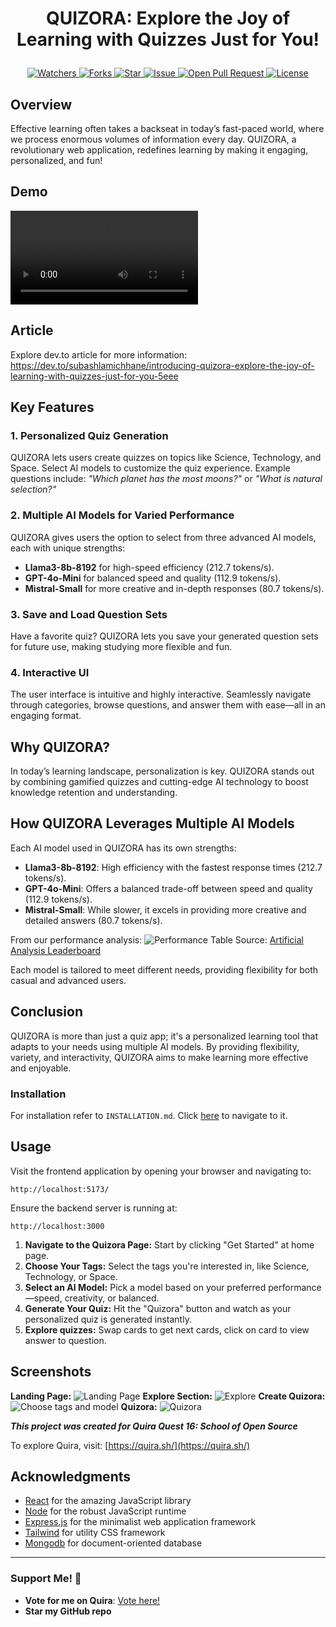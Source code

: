 # <p align="center">QUIZORA: Explore the Joy of Learning with Quizzes Just for You!</p>
<p align="center">
    <a href="https://github.com/Subash-Lamichhane/QUIZORA" target="blank">
        <img src="https://img.shields.io/github/watchers/Subash-Lamichhane/QUIZORA?style=for-the-badge&logo=appveyor" alt="Watchers"/>
    </a>
    <a href="https://github.com/Subash-Lamichhane/QUIZORA/fork" target="blank">
        <img src="https://img.shields.io/github/forks/Subash-Lamichhane/QUIZORA?style=for-the-badge&logo=appveyor" alt="Forks"/>
    </a>
    <a href="https://github.com/Subash-Lamichhane/QUIZORA/stargazers" target="blank">
        <img src="https://img.shields.io/github/stars/Subash-Lamichhane/QUIZORA?style=for-the-badge&logo=appveyor" alt="Star"/>
    </a>
    <a href="https://github.com/Subash-Lamichhane/QUIZORA/issues" target="blank">
        <img src="https://img.shields.io/github/issues/Subash-Lamichhane/QUIZORA?style=for-the-badge&logo=appveyor" alt="Issue"/>
    </a>
    <a href="https://github.com/Subash-Lamichhane/QUIZORA/pulls" target="blank">
        <img src="https://img.shields.io/github/issues-pr/Subash-Lamichhane/QUIZORA?style=for-the-badge&logo=appveyor" alt="Open Pull Request"/>
    </a>
    <a href="https://github.com/Subash-Lamichhane/QUIZORA/blob/master/LICENSE" target="blank">
        <img src="https://img.shields.io/github/license/Subash-Lamichhane/QUIZORA?style=for-the-badge&logo=appveyor" alt="License" />
    </a>
</p>

## Overview

Effective learning often takes a backseat in today’s fast-paced world, where we process enormous volumes of information every day. QUIZORA, a revolutionary web application, redefines learning by making it engaging, personalized, and fun!

## Demo
<video src="https://github.com/user-attachments/assets/7a4a0a0d-d8fd-4545-9e63-895c644f6cf9"></video>


## Article
Explore dev.to article for more information:
https://dev.to/subashlamichhane/introducing-quizora-explore-the-joy-of-learning-with-quizzes-just-for-you-5eee

## Key Features

### 1. Personalized Quiz Generation
QUIZORA lets users create quizzes on topics like Science, Technology, and Space. Select AI models to customize the quiz experience. Example questions include: _"Which planet has the most moons?"_ or _"What is natural selection?"_

### 2. Multiple AI Models for Varied Performance
QUIZORA gives users the option to select from three advanced AI models, each with unique strengths:
- **Llama3-8b-8192** for high-speed efficiency (212.7 tokens/s).
- **GPT-4o-Mini** for balanced speed and quality (112.9 tokens/s).
- **Mistral-Small** for more creative and in-depth responses (80.7 tokens/s).

### 3. Save and Load Question Sets
Have a favorite quiz? QUIZORA lets you save your generated question sets for future use, making studying more flexible and fun.

### 4. Interactive UI
The user interface is intuitive and highly interactive. Seamlessly navigate through categories, browse questions, and answer them with ease—all in an engaging format.

## Why QUIZORA?

In today’s learning landscape, personalization is key. QUIZORA stands out by combining gamified quizzes and cutting-edge AI technology to boost knowledge retention and understanding.

## How QUIZORA Leverages Multiple AI Models

Each AI model used in QUIZORA has its own strengths:
- **Llama3-8b-8192**: High efficiency with the fastest response times (212.7 tokens/s).
- **GPT-4o-Mini**: Offers a balanced trade-off between speed and quality (112.9 tokens/s).
- **Mistral-Small**: While slower, it excels in providing more creative and detailed answers (80.7 tokens/s).

From our performance analysis:
![Performance Table](https://dev-to-uploads.s3.amazonaws.com/uploads/articles/w6owntrpbu7ulgmd5o2p.png)
Source: [Artificial Analysis Leaderboard](https://artificialanalysis.ai/leaderboards/models)

Each model is tailored to meet different needs, providing flexibility for both casual and advanced users.


## Conclusion

QUIZORA is more than just a quiz app; it's a personalized learning tool that adapts to your needs using multiple AI models. By providing flexibility, variety, and interactivity, QUIZORA aims to make learning more effective and enjoyable.

### Installation
For installation refer to ```INSTALLATION.md```. Click [here](./INSTALLATION.md) to navigate to it.

## Usage

Visit the frontend application by opening your browser and navigating to:

```
http://localhost:5173/
```

Ensure the backend server is running at:

```
http://localhost:3000
```

1. **Navigate to the Quizora Page:** Start by clicking "Get Started" at home page.
2. **Choose Your Tags:** Select the tags you're interested in, like Science, Technology, or Space.
3. **Select an AI Model:** Pick a model based on your preferred performance—speed, creativity, or balanced.
4. **Generate Your Quiz:** Hit the "Quizora" button and watch as your personalized quiz is generated instantly.
5. **Explore quizzes:** Swap cards to get next cards, click on card to view answer to question.

## Screenshots
**Landing Page:**
![Landing Page](https://dev-to-uploads.s3.amazonaws.com/uploads/articles/4hqlt6rlpdvcuoyoekzb.png)
**Explore Section:**
![Explore](https://dev-to-uploads.s3.amazonaws.com/uploads/articles/kj5ce9etraegxn9p4yut.png)
**Create Quizora:**
![Choose tags and model](https://dev-to-uploads.s3.amazonaws.com/uploads/articles/3s48xwwzjwc9y5i0i34e.png)
**Quizora:**
![Quizora](https://dev-to-uploads.s3.amazonaws.com/uploads/articles/qd9y0c6rn6slobca65hr.png)

**_This project was created for Quira Quest 16: School of Open Source_**

To explore Quira, visit: [https://quira.sh/](https://quira.sh/)

## Acknowledgments

- [React](https://reactjs.org/) for the amazing JavaScript library
- [Node](https://nodejs.org/) for the robust JavaScript runtime
- [Express.js](https://expressjs.com/) for the minimalist web application framework
- [Tailwind](https://tailwindcss.com/) for utility CSS framework
- [Mongodb](https://www.mongodb.com/) for document-oriented database
---

### Support Me! 🌟

- **Vote for me on Quira**: [Vote here!](https://quira.sh/quests/creator/submissions?questId=16)
- **Star my GitHub repo**
